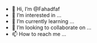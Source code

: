- 👋 Hi, I’m @Fahadfaf
- 👀 I’m interested in ...
- 🌱 I’m currently learning ...
- 💞️ I’m looking to collaborate on ...
- 📫 How to reach me ...

<!---
Fahadfaf/Fahadfaf is a ✨ special ✨ repository because its `README.md` (this file) appears on your GitHub profile.
You can click the Preview link to take a look at your changes.
--->
